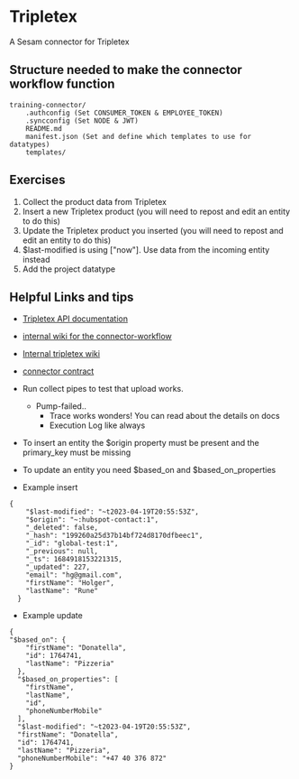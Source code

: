 # Tripletex

A Sesam connector for Tripletex

## Structure needed to make the connector workflow function

```
training-connector/
    .authconfig (Set CONSUMER_TOKEN & EMPLOYEE_TOKEN)
    .syncconfig (Set NODE & JWT)
    README.md
    manifest.json (Set and define which templates to use for datatypes)
    templates/

```
## Exercises
1. Collect the product data from Tripletex
2. Insert a new Tripletex product (you will need to repost and edit an entity to do this)
3. Update the Tripletex product you inserted (you will need to repost and edit an entity to do this)
4. $last-modified is using \["now"\]. Use data from the incoming entity instead
5. Add the project datatype

## Helpful Links and tips
- [Tripletex API documentation](https://tripletex.no/v2-docs/)
- [internal wiki for the connector-workflow](https://github.com/datanav/infrastructure/wiki/Connector-development-process#connector-development)
- [Internal tripletex wiki](https://github.com/datanav/infrastructure/wiki/Connectors%3ATripletex)
- [connector contract](https://docs.sesam.io/hub/documentation/data-synchronization/connectors/contract-connectors.html)
- Run collect pipes to test that upload works.
  - Pump-failed.. 
    - Trace works wonders! You can read about the details on docs
    - Execution Log like always

- To insert an entity the $origin property must be present and the primary_key must be missing
- To update an entity you need $based_on and $based_on_properties
- Example insert
```
{
    "$last-modified": "~t2023-04-19T20:55:53Z",
    "$origin": "~:hubspot-contact:1",
    "_deleted": false,
    "_hash": "199260a25d37b14bf724d8170dfbeec1",
    "_id": "global-test:1",
    "_previous": null,
    "_ts": 1684918153221315,
    "_updated": 227,
    "email": "hg@gmail.com",
    "firstName": "Holger",
    "lastName": "Rune"
  }
```
- Example update
```
{
"$based_on": {
    "firstName": "Donatella",
    "id": 1764741,
    "lastName": "Pizzeria"
  },
  "$based_on_properties": [
    "firstName",
    "lastName",
    "id",
    "phoneNumberMobile"
  ],
  "$last-modified": "~t2023-04-19T20:55:53Z",
  "firstName": "Donatella",
  "id": 1764741,
  "lastName": "Pizzeria",
  "phoneNumberMobile": "+47 40 376 872"
}
```
